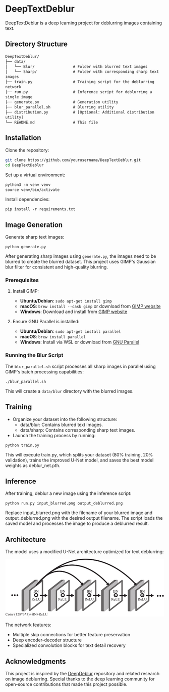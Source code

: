 # DeepTextDeblur

DeepTextDeblur is a deep learning project for deblurring images containing text.

## Directory Structure
```
DeepTextDeblur/
├── data/
│   └── Blur/                 # Folder with blurred text images
│   └── Sharp/                # Folder with corresponding sharp text images
├── train.py                  # Training script for the deblurring network
├── run.py                    # Inference script for deblurring a single image
├── generate.py               # Generation utility
├── blur_parallel.sh          # Blurring utility
├── distribution.py           # [Optional: Additional distribution utility]
└── README.md                 # This file
```

## Installation

Clone the repository:
```bash
git clone https://github.com/yourusername/DeepTextDeblur.git
cd DeepTextDeblur
```

Set up a virtual environment:
```
python3 -m venv venv
source venv/bin/activate
```

Install dependencies:
```
pip install -r requirements.txt
```

## Image Generation

Generate sharp text images:
```
python generate.py
```

After generating sharp images using `generate.py`, the images need to be blurred to create the blurred dataset. This project uses GIMP's Gaussian blur filter for consistent and high-quality blurring.

### Prerequisites

1. Install GIMP:
   - **Ubuntu/Debian**: `sudo apt-get install gimp`
   - **macOS**: `brew install --cask gimp` or download from [GIMP website](https://www.gimp.org/downloads/)
   - **Windows**: Download and install from [GIMP website](https://www.gimp.org/downloads/)

2. Ensure GNU Parallel is installed:
   - **Ubuntu/Debian**: `sudo apt-get install parallel`
   - **macOS**: `brew install parallel`
   - **Windows**: Install via WSL or download from [GNU Parallel](https://www.gnu.org/software/parallel/)

### Running the Blur Script

The `blur_parallel.sh` script processes all sharp images in parallel using GIMP's batch processing capabilities:
```
./blur_parallel.sh
```

This will create a `data/blur` directory with the blurred images.

## Training
- Organize your dataset into the following structure:
  - data/blur: Contains blurred text images.
  - data/sharp: Contains corresponding sharp text images. 
- Launch the training process by running:
```
python train.py
```
This will execute train.py, which splits your dataset (80% training, 20% validation), trains the improved U-Net model, and saves the best model weights as deblur_net.pth.

## Inference

After training, deblur a new image using the inference script:
```
python run.py input_blurred.png output_deblurred.png
```

Replace input_blurred.png with the filename of your blurred image and output_deblurred.png with the desired output filename. The script loads the saved model and processes the image to produce a deblurred result.

## Architecture

The model uses a modified U-Net architecture optimized for text deblurring:

![Neural Network Structure](static/img/SHCStrc_1.png)

The network features:
- Multiple skip connections for better feature preservation
- Deep encoder-decoder structure
- Specialized convolution blocks for text detail recovery

## Acknowledgments

This project is inspired by the [DeepDeblur](https://github.com/SeungjunNah/DeepDeblur) repository and related research on image deblurring. Special thanks to the deep learning community for open-source contributions that made this project possible.